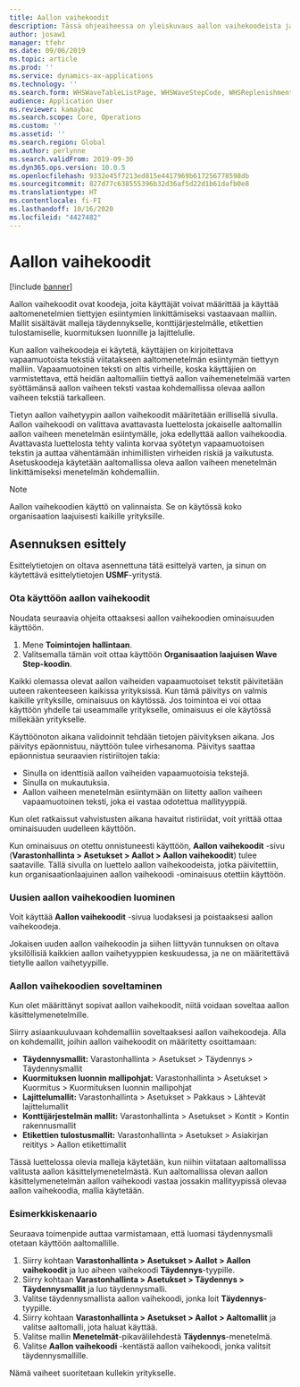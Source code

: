 ```yaml
---
title: Aallon vaihekoodit
description: Tässä ohjeaiheessa on yleiskuvaus aallon vaihekoodeista ja niiden käytöstä.
author: josaw1
manager: tfehr
ms.date: 09/06/2019
ms.topic: article
ms.prod: ''
ms.service: dynamics-ax-applications
ms.technology: ''
ms.search.form: WHSWaveTableListPage, WHSWaveStepCode, WHSReplenishmentTemplates, WHSWaveTemplateTable
audience: Application User
ms.reviewer: kamaybac
ms.search.scope: Core, Operations
ms.custom: ''
ms.assetid: ''
ms.search.region: Global
ms.author: perlynne
ms.search.validFrom: 2019-09-30
ms.dyn365.ops.version: 10.0.5
ms.openlocfilehash: 9332e45f7213ed815e4417969b617256778598db
ms.sourcegitcommit: 827d77c638555396b32d36af5d22d1b61dafb0e8
ms.translationtype: HT
ms.contentlocale: fi-FI
ms.lasthandoff: 10/16/2020
ms.locfileid: "4427482"
---
```

# <a name="wave-step-codes"></a>Aallon vaihekoodit

[!include [banner](../includes/banner.md)]

Aallon vaihekoodit ovat koodeja, joita käyttäjät voivat määrittää ja käyttää aaltomenetelmien tiettyjen esiintymien linkittämiseksi vastaavaan malliin. Mallit sisältävät malleja täydennykselle, konttijärjestelmälle, etikettien tulostamiselle, kuormituksen luonnille ja lajittelulle.

Kun aallon vaihekoodeja ei käytetä, käyttäjien on kirjoitettava vapaamuotoista tekstiä viitatakseen aaltomenetelmän esiintymän tiettyyn malliin. Vapaamuotoinen teksti on altis virheille, koska käyttäjien on varmistettava, että heidän aaltomalliin tiettyä aallon vaihemenetelmää varten syöttämänsä aallon vaiheen teksti vastaa kohdemallissa olevaa aallon vaiheen tekstiä tarkalleen.

Tietyn aallon vaihetyypin aallon vaihekoodit määritetään erillisellä sivulla. Aallon vaihekoodi on valittava avattavasta luettelosta jokaiselle aaltomallin aallon vaiheen menetelmän esiintymälle, joka edellyttää aallon vaihekoodia. Avattavasta luettelosta tehty valinta korvaa syötetyn vapaamuotoisen tekstin ja auttaa vähentämään inhimillisten virheiden riskiä ja vaikutusta. Asetuskoodeja käytetään aaltomallissa oleva aallon vaiheen menetelmän linkittämiseksi menetelmän kohdemalliin.

> [!NOTE]
> Aallon vaihekoodien käyttö on valinnaista. Se on käytössä koko organisaation laajuisesti kaikille yrityksille.

## <a name="setup-demo"></a>Asennuksen esittely 

Esittelytietojen on oltava asennettuna tätä esittelyä varten, ja sinun on käytettävä esittelytietojen **USMF**-yritystä.

### <a name="enable-wave-step-codes"></a>Ota käyttöön aallon vaihekoodit

Noudata seuraavia ohjeita ottaaksesi aallon vaihekoodien ominaisuuden käyttöön.

1. Mene **Toimintojen hallintaan**.
2. Valitsemalla tämän voit ottaa käyttöön **Organisaation laajuisen Wave Step-koodin**.

Kaikki olemassa olevat aallon vaiheiden vapaamuotoiset tekstit päivitetään uuteen rakenteeseen kaikissa yrityksissä. Kun tämä päivitys on valmis kaikille yrityksille, ominaisuus on käytössä. Jos toimintoa ei voi ottaa käyttöön yhdelle tai useammalle yritykselle, ominaisuus ei ole käytössä millekään yritykselle.

Käyttöönoton aikana validoinnit tehdään tietojen päivityksen aikana. Jos päivitys epäonnistuu, näyttöön tulee virhesanoma. Päivitys saattaa epäonnistua seuraavien ristiriitojen takia:

- Sinulla on identtisiä aallon vaiheiden vapaamuotoisia tekstejä.
- Sinulla on mukautuksia.
- Aallon vaiheen menetelmän esiintymään on liitetty aallon vaiheen vapaamuotoinen teksti, joka ei vastaa odotettua mallityyppiä.

Kun olet ratkaissut vahvistusten aikana havaitut ristiriidat, voit yrittää ottaa ominaisuuden uudelleen käyttöön.

Kun ominaisuus on otettu onnistuneesti käyttöön, **Aallon vaihekoodit** -sivu (**Varastonhallinta \> Asetukset \> Aallot \> Aallon vaihekoodit**) tulee saataville. Tällä sivulla on luettelo aallon vaihekoodeista, jotka päivitettiin, kun organisaationlaajuinen aallon vaihekoodi -ominaisuus otettiin käyttöön.

### <a name="create-new-wave-step-codes"></a>Uusien aallon vaihekoodien luominen

Voit käyttää **Aallon vaihekoodit** -sivua luodaksesi ja poistaaksesi aallon vaihekoodeja.

Jokaisen uuden aallon vaihekoodin ja siihen liittyvän tunnuksen on oltava yksilöllisiä kaikkien aallon vaihetyyppien keskuudessa, ja ne on määritettävä tietylle aallon vaihetyypille.

### <a name="apply-wave-step-codes"></a>Aallon vaihekoodien soveltaminen

Kun olet määrittänyt sopivat aallon vaihekoodit, niitä voidaan soveltaa aallon käsittelymenetelmille.

Siirry asiaankuuluvaan kohdemalliin soveltaaksesi aallon vaihekoodeja. Alla on kohdemallit, joihin aallon vaihekoodit on määritetty osoittamaan:

- **Täydennysmallit:** Varastonhallinta \> Asetukset \> Täydennys \> Täydennysmallit
- **Kuormituksen luonnin mallipohjat:** Varastonhallinta \> Asetukset \> Kuormitus \> Kuormituksen luonnin mallipohjat
- **Lajittelumallit:** Varastonhallinta \> Asetukset \> Pakkaus \> Lähtevät lajittelumallit
- **Konttijärjestelmän mallit:** Varastonhallinta \> Asetukset \> Kontit \> Kontin rakennusmallit
- **Etikettien tulostusmallit:** Varastonhallinta \> Asetukset \> Asiakirjan reititys \> Aallon etikettimallit

Tässä luettelossa olevia malleja käytetään, kun niihin viitataan aaltomallissa valitusta aallon käsittelymenetelmästä. Kun aaltomallissa olevan aallon käsittelymenetelmän aallon vaihekoodi vastaa jossakin mallityypissä olevaa aallon vaihekoodia, mallia käytetään.

### <a name="sample-scenario"></a>Esimerkkiskenaario

Seuraava toimenpide auttaa varmistamaan, että luomasi täydennysmalli otetaan käyttöön aaltomallille.

1. Siirry kohtaan **Varastonhallinta \> Asetukset \> Aallot \> Aallon vaihekoodit** ja luo aiheen vaihekoodi **Täydennys**-tyypille.
2. Siirry kohtaan **Varastonhallinta \> Asetukset \> Täydennys \> Täydennysmallit** ja luo täydennysmalli.
3. Valitse täydennysmallista aallon vaihekoodi, jonka loit **Täydennys**-tyypille.
4. Siirry kohtaan **Varastonhallinta \> Asetukset \> Aallot \> Aaltomallit** ja valitse aaltomalli, jota haluat käyttää.
5. Valitse mallin **Menetelmät**-pikavälilehdestä **Täydennys**-menetelmä.
6. Valitse **Aallon vaihekoodi** -kentästä aallon vaihekoodi, jonka valitsit täydennysmallille.

Nämä vaiheet suoritetaan kullekin yritykselle.
